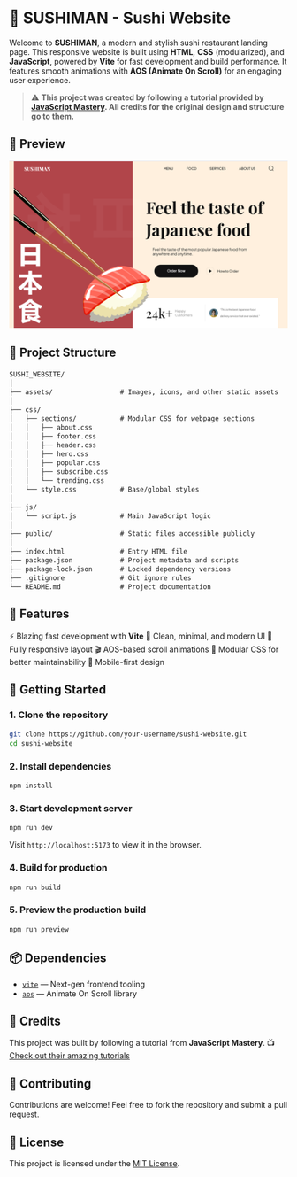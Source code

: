 # 🍣 SUSHIMAN - Sushi Website

Welcome to **SUSHIMAN**, a modern and stylish sushi restaurant landing page. This responsive website is built using **HTML**, **CSS** (modularized), and **JavaScript**, powered by **Vite** for fast development and build performance. It features smooth animations with **AOS (Animate On Scroll)** for an engaging user experience.

> ⚠️ **This project was created by following a tutorial provided by [JavaScript Mastery](https://www.youtube.com/@javascriptmastery/videos). All credits for the original design and structure go to them.**

## 📸 Preview

![Project Screenshot](./assets/preview.png) <!-- Ensure preview image is saved in the assets folder -->

## 📁 Project Structure

```
SUSHI_WEBSITE/
│
├── assets/                 # Images, icons, and other static assets
│
├── css/
│   ├── sections/           # Modular CSS for webpage sections
│   │   ├── about.css
│   │   ├── footer.css
│   │   ├── header.css
│   │   ├── hero.css
│   │   ├── popular.css
│   │   ├── subscribe.css
│   │   └── trending.css
│   └── style.css           # Base/global styles
│
├── js/
│   └── script.js           # Main JavaScript logic
│
├── public/                 # Static files accessible publicly
│
├── index.html              # Entry HTML file
├── package.json            # Project metadata and scripts
├── package-lock.json       # Locked dependency versions
├── .gitignore              # Git ignore rules
└── README.md               # Project documentation
```

## 🚀 Features
⚡ Blazing fast development with **Vite**
💅 Clean, minimal, and modern UI
🍱 Fully responsive layout
🎬 AOS-based scroll animations
🎨 Modular CSS for better maintainability
📱 Mobile-first design

## 🔧 Getting Started

### 1. Clone the repository

```bash
git clone https://github.com/your-username/sushi-website.git
cd sushi-website
```

### 2. Install dependencies

```bash
npm install
```

### 3. Start development server

```bash
npm run dev
```

Visit `http://localhost:5173` to view it in the browser.

### 4. Build for production

```bash
npm run build
```

### 5. Preview the production build

```bash
npm run preview
```

## 📦 Dependencies

* [`vite`](https://vitejs.dev/) — Next-gen frontend tooling
* [`aos`](https://michalsnik.github.io/aos/) — Animate On Scroll library

## 📌 Credits

This project was built by following a tutorial from **JavaScript Mastery**.
📺 [Check out their amazing tutorials](https://www.youtube.com/@javascriptmastery/videos)

## 🙌 Contributing

Contributions are welcome! Feel free to fork the repository and submit a pull request.

## 📄 License

This project is licensed under the [MIT License](LICENSE).
